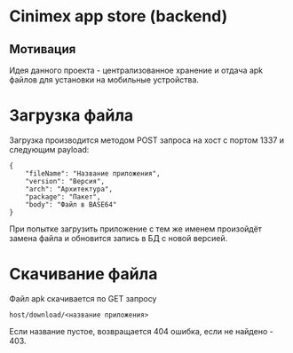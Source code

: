 # Cinimex app store (backend)

## Мотивация

Идея данного проекта - централизованное хранение и отдача apk файлов для установки на мобильные устройства.

# Загрузка файла

Загрузка производится методом POST запроса на хост с портом 1337 и следующим payload:

```
{
    "fileName": "Название приложения",
    "version": "Версия",
    "arch": "Архитектура",
    "package": "Пакет",
    "body": "Файл в BASE64"
}
```

При попытке загрузить приложение с тем же именем произойдёт замена файла и обновится запись в БД с новой версией.

# Скачивание файла

Файл apk скачивается по GET запросу

```
host/download/<название приложения>
```

Если название пустое, возвращается 404 ошибка, если не найдено - 403.